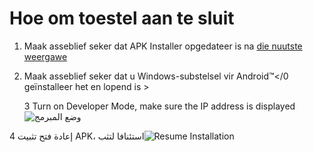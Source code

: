 # Hoe om  toestel aan te sluit
1. Maak asseblief seker dat APK Installer opgedateer is na [die nuutste weergawe](https://www.microsoft.com/store/productId/9P2JFQ43FPPG "APK Installer")
2. Maak asseblief seker dat u
Windows-substelsel vir Android™</0 geïnstalleer het en lopend is ></li> 
   
   3 Turn on Developer Mode, make sure the IP address is displayed ![وضع المبرمج](https://raw.githubusercontent.com/Paving-Base/APK-Installer/screenshots/Documents/Tutorials/How%20To%20Connect%20WSA/Images/Snipaste_2022-10-02_19-02-09.png)

4 إعادة فتح تثبيت APK، استئنافا لتثب![Resume Installation](https://raw.githubusercontent.com/Paving-Base/APK-Installer/screenshots/Documents/Tutorials/How%20To%20Connect%20WSA/Images/Snipaste_2022-10-02_17-34-04.png)</ol>
